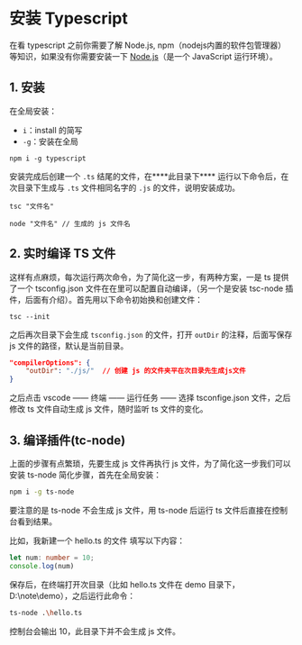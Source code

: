 # 安装 Typescript

在看 typescript 之前你需要了解 Node.js, npm（nodejs内置的软件包管理器） 等知识，如果没有你需要安装一下 [Node.js](https://nodejs.org/en/)（是一个 JavaScript 运行环境）。

## 1. 安装

在全局安装：

- `i`：install 的简写
- `-g`：安装在全局

```shell
npm i -g typescript
```

安装完成后创建一个 `.ts` 结尾的文件，在***\*此目录下\**** 运行以下命令后，在次目录下生成与 `.ts` 文件相同名字的 `.js` 的文件，说明安装成功。

```shell
tsc "文件名"

node "文件名" // 生成的 js 文件名
```

## 2. 实时编译 TS 文件

这样有点麻烦，每次运行两次命令，为了简化这一步，有两种方案，一是 ts 提供了一个 tsconfig.json 文件在在里可以配置自动编译，（另一个是安装 tsc-node 插件，后面有介绍）。首先用以下命令初始换和创建文件：

```shell
tsc --init
```

之后再次目录下会生成 `tsconfig.json` 的文件，打开 `outDir` 的注释，后面写保存 js 文件的路径，默认是当前目录。

```json
"compilerOptions": {
    "outDir": "./js/"  // 创建 js 的文件夹平在次目录先生成js文件 
}
```

之后点击 vscode —— 终端 —— 运行任务 —— 选择 tsconfige.json 文件，之后修改 ts 文件自动生成 js 文件，随时监听 ts 文件的变化。

## 3. 编译插件(tc-node)

上面的步骤有点繁琐，先要生成 js 文件再执行 js 文件，为了简化这一步我们可以安装 ts-node 简化步骤，首先在全局安装：

```bash
npm i -g ts-node
```

要注意的是 ts-node 不会生成 js 文件，用 ts-node 后运行 ts 文件后直接在控制台看到结果。

比如，我新建一个 hello.ts 的文件 填写以下内容：

```ts
let num: number = 10;
console.log(num)
```

保存后，在终端打开次目录（比如 hello.ts 文件在 demo 目录下，D:\note\demo），之后运行此命令：

```bash
ts-node .\hello.ts
```

控制台会输出 10，此目录下并不会生成 js 文件。
